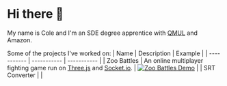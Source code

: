 # Hi there 👋

My name is Cole and I'm an SDE degree apprentice with [QMUL](https://www.qmul.ac.uk/) and Amazon.


Some of the projects I've worked on:
| Name | Description | Example |
| ----------- | ----------- | ----------- |
| Zoo Battles | An online multiplayer fighting game run on [Three.js](https://threejs.org/) and [Socket.io](https://socket.io/).  | [![Zoo Battles Demo](https://img.youtube.com/vi/rstVehEYc3E/0.jpg)](https://www.youtube.com/watch?v=rstVehEYc3E) |
| SRT Converter | |
